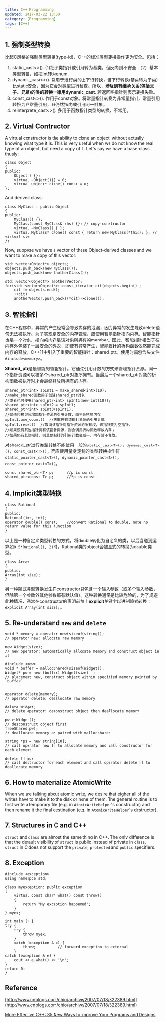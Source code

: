 ```yaml
---
title: C++ Programming
updated: 2017-03-22 13:50
category: [Programming]
tags: [C++]
---
```


## 1. 强制类型转换

比起C风格的强制类型转换(type-id)，C++的标准类型转换操作更为安全。包括：

1. static_cast<>(). (1)把子类指针或引用转为基类，但反向则不安全；（2）基本类型转换，如把int转为enum.
2. dynamic_cast<>(). 常用于进行类的上下行转换，但下行转换(基类转为子类)比static安全，因为它会对类型进行检查。所以，**涉及到有继承关系(包括父子、兄弟)的类的转换一律用dynamic_cast**. 若返回空指针则表示转换失败。
3. const_cast<>(). 作用于const对象。将常量指针转换为非常量指针，常量引用转换为非常量引用，且仍然指向或引用同一对象。
4. reinterprete_cast<>(). 多用于函数指针类型的转换，不常用。


## 2. Virtual Contructor
A virtual constructor is the ability to clone an object, without actually knowing what type it is. This is very useful when we do not know the real type of an object, but need a copy of it. Let's say we have a base-class thusly:

```
class Object
{
public:
    Object() {};
    virtual ~Object(){} = 0;
    virtual Object* clone() const = 0;
};
```

And derived class:
```
class MyClass : public Object
{
public:
    MyClass() {};
    MyClass(const MyClass& rhs) {}; // copy-constructor
    virtual ~MyClass() { };
    virtual MyClass* clone() const { return new MyClass(*this); }; // virtual ctor
};
```
Now, suppose we have a vector of these Object-derived classes and we want to make a copy of this vector:
```
std::vector<Object*> objects;
objects.push_back(new MyClass());
objects.push_back(new AnotherClass());

std::vector<Object*> anotherVector;
for(std::vector<Object*>::const_iterator cit(objects.begin());
    cit != objects.end();
    ++cit)
    anotherVector.push_back((*cit)->clone());
```

## 3. 智能指针
在C++程序中，异常的产生经常会导致内存的泄漏，因为异常的发生导致delete语句无法被执行。为了实现更安全的内存管理，应使用智能指针指向内存。智能指针也是一个对象，指向的内存是该对象所拥有的member。因此，智能指针相当于在内存外包装了一层安全的外衣，即使有异常产生，智能指针的析构函数依然能完成内存的释放。C++11中引入了重要的智能指针：shared_ptr。使用时需包含头文件`#include<memory>`。

**Shared_ptr**是最智能的智能指针。它通过引用计数的方式来管理指针资源。同一个指针资源可以被多个shared_ptr对象所拥有。当最后一个shared_ptr对象的析构函数被执行时才会最终释放所拥有的内存。

```
shared_ptr<int> spInt1 = make_shared<int>(10);
//make_shared函数用于创建shared_ptr对象
//或者也可使用shared_ptr<int> spInt1(new int(10));
shared_ptr<int> spInt2 = spInt1;
shared_ptr<int> spInt3(spInt1);
//赋值和拷贝会增加指针资源的引用计数，而不会拷贝内存
spInt1.use_count()	//获取拥有该指针资源的引用计数
spInt1.reset()	//取消该指针对指针资源的所有权，该指针变为空指针。
//如果没有其他指针拥有该指针资源，则会调用析构函数释放内存；
//如果仍有其他指针，则其他指针的引用计数会减一，内存暂不释放。
```

对shared_ptr进行类型转换不能使用一般的`static_cast<T>()`，`dynamic_cast<T>()`，`const_cast<T>()`，而应使用量身定制的类型转换操作符`static_pointer_cast<T>()`，`dynamic_pointer_cast<T>()`，`const_pointer_cast<T>()`。

```
const shared_ptr<T> p;		//p is const
shared_ptr<const T> p;		//*p is const
```
## 4. Implicit类型转换
```
class Rational
{
public:
Rational(int, int);
operator double() const;	//convert Rational to double, note no return value for this function
}
```
以上是一种自定义类型转换的方式，将double转化为自定义的类，以后当碰到运算如`0.5*Rational(1, 2)`时，Rational类的object会被显式的转换为double类型。
```
class Array
{
public:
Array(int size);
}
```
另一种隐式类型转换发生在constructor只包含一个输入参数（或多个输入参数，但除第一个参数外其他参数都有默认值）。这种转换通常是比较危险的，为了规避此种情况，通常在constructor的声明前加上**explicit**关键字以进制隐式转换：`explicit Array(int size);`。

## 5. Re-understand `new` and `delete`
```
void * memory = operator new(sizeof(string));
// operator new: allocate raw memory

new Widget(size);
// new operator: automatically allocate memory and construct object in it

#include <new>
void * buffer = mallocShared(sizeof(Widget));
Widget* pw = new (buffer) Widget(size)	;
// placement new, construct object within specified memory pointed by `buffer`


operator delete(memory);
// operator delete: deallocate raw memory

delete Widget;
// delete operator: deconstruct object then deallocate memory

pw->~Widget();		
// desconstruct object first
freeShared(pw);		
// deallocate memory as paired with mallocshared

string *ps = new string[10];	
// call operator new [] to allocate memory and call constructor for each element

delete [] ps;
// call destructor for each element and call operator delete [] to deallocate memory
```

## 6. How to materialize AtomicWrite
When we are talking about atomic write, we desire that eigher all of the writes have to make it to the disk or none of them.
The general routine is to first write a temporary file (e.g. in `AtomicWriteHelper`'s constructor) and then rename it the final destination (e.g. in `AtomicWriteHelper`'s destructor).

## 7. Structures in C and C++
`struct` and `class` are almost the same thing in C++. The only difference is that the default visibility of `struct` is public instead of private in `class`. `struct` in C does not support the `private`, `protected` and `public` specifiers.

## 8. Exception
```
#include <exception>
using namespce std;

class myexception: public exception
{
	virtual const char* what() const throw()
	{
		return "My exception happened";
	}
} myex;

int main () {
try {
	try {
		throw myex;
	}
	catch (exception & e) {
		throw;			// forward exception to external
	}
catch (exception & e) {
	cout << e.what() << '\n';
}
return 0;
}
```

## Reference
[http://www.cnblogs.com/chio/archive/2007/07/18/822389.html](http://www.cnblogs.com/chio/archive/2007/07/18/822389.html)

[More Effective C++: 35 New Ways to Improve Your Programs and Designs](http://www.physics.rutgers.edu/~wksiu/C++/MoreEC++_only.pdf)

